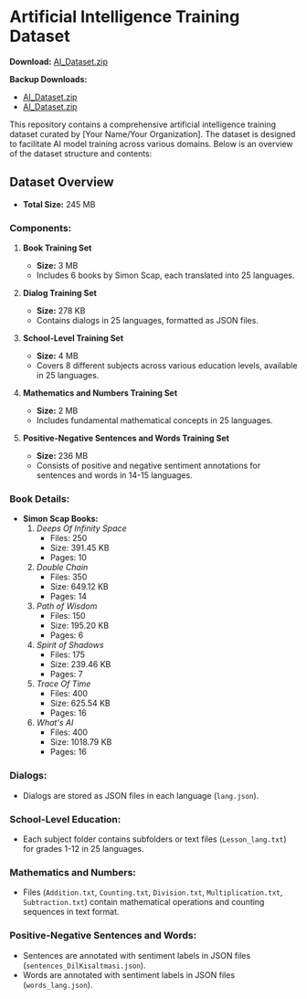# Artificial Intelligence Training Dataset

**Download:** [AI_Dataset.zip](https://www.mediafire.com/file/stsf9s2q0ojhzu0/AI_Dataset.zip/file)

**Backup Downloads:**
- [AI_Dataset.zip](https://s2.dosya.tc/server30/1gafls/AI_Dataset.zip.html)
- [AI_Dataset.zip](https://mega.nz/file/qBUywJYD#PLS3iDvyRlCJQg0B2pCD5ZJpclGnv4ZDUoloSuh_XNU)

This repository contains a comprehensive artificial intelligence training dataset curated by [Your Name/Your Organization]. The dataset is designed to facilitate AI model training across various domains. Below is an overview of the dataset structure and contents:

## Dataset Overview

- **Total Size:** 245 MB

### Components:

1. **Book Training Set**
   - **Size:** 3 MB
   - Includes 6 books by Simon Scap, each translated into 25 languages.

2. **Dialog Training Set**
   - **Size:** 278 KB
   - Contains dialogs in 25 languages, formatted as JSON files.

3. **School-Level Training Set**
   - **Size:** 4 MB
   - Covers 8 different subjects across various education levels, available in 25 languages.

4. **Mathematics and Numbers Training Set**
   - **Size:** 2 MB
   - Includes fundamental mathematical concepts in 25 languages.

5. **Positive-Negative Sentences and Words Training Set**
   - **Size:** 236 MB
   - Consists of positive and negative sentiment annotations for sentences and words in 14-15 languages.

### Book Details:

- **Simon Scap Books:**
  1. *Deeps Of Infinity Space*
     - Files: 250
     - Size: 391.45 KB
     - Pages: 10
  2. *Double Chain*
     - Files: 350
     - Size: 649.12 KB
     - Pages: 14
  3. *Path of Wisdom*
     - Files: 150
     - Size: 195.20 KB
     - Pages: 6
  4. *Spirit of Shadows*
     - Files: 175
     - Size: 239.46 KB
     - Pages: 7
  5. *Trace Of Time*
     - Files: 400
     - Size: 625.54 KB
     - Pages: 16
  6. *What's AI*
     - Files: 400
     - Size: 1018.79 KB
     - Pages: 16

### Dialogs:

- Dialogs are stored as JSON files in each language (`lang.json`).

### School-Level Education:

- Each subject folder contains subfolders or text files (`Lesson_lang.txt`) for grades 1-12 in 25 languages.

### Mathematics and Numbers:

- Files (`Addition.txt`, `Counting.txt`, `Division.txt`, `Multiplication.txt`, `Subtraction.txt`) contain mathematical operations and counting sequences in text format.

### Positive-Negative Sentences and Words:

- Sentences are annotated with sentiment labels in JSON files (`sentences_DilKisaltmasi.json`).
- Words are annotated with sentiment labels in JSON files (`words_lang.json`).
